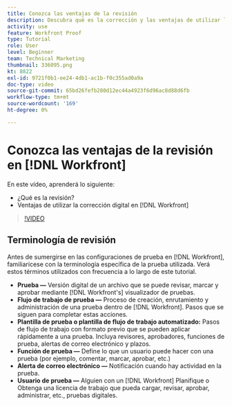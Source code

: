 ```yaml
---
title: Conozca las ventajas de la revisión
description: Descubra qué es la corrección y las ventajas de utilizar la corrección digital en [!DNL  Workfront].
activity: use
feature: Workfront Proof
type: Tutorial
role: User
level: Beginner
team: Technical Marketing
thumbnail: 336095.png
kt: 8822
exl-id: 9721f0b1-ee24-4db1-ac1b-f0c355ad0a9a
doc-type: video
source-git-commit: 65bd26fefb280d12ec44a4923f6d96ac8d88d6fb
workflow-type: tm+mt
source-wordcount: '169'
ht-degree: 0%

---
```


# Conozca las ventajas de la revisión en [!DNL Workfront]

En este vídeo, aprenderá lo siguiente:

* ¿Qué es la revisión?
* Ventajas de utilizar la corrección digital en [!DNL Workfront]

>[!VIDEO](https://video.tv.adobe.com/v/336095/?quality=12&learn=on)

## Terminología de revisión

Antes de sumergirse en las configuraciones de prueba en [!DNL  Workfront], familiarícese con la terminología específica de la prueba utilizada. Verá estos términos utilizados con frecuencia a lo largo de este tutorial.

* **Prueba —** Versión digital de un archivo que se puede revisar, marcar y aprobar mediante [!DNL Workfront's] visualizador de pruebas.
* **Flujo de trabajo de prueba —** Proceso de creación, enrutamiento y administración de una prueba dentro de [!DNL Workfront]. Pasos que se siguen para completar estas acciones.
* **Plantilla de prueba o plantilla de flujo de trabajo automatizado:** Pasos de flujo de trabajo con formato previo que se pueden aplicar rápidamente a una prueba. Incluya revisores, aprobadores, funciones de prueba, alertas de correo electrónico y plazos.
* **Función de prueba —** Define lo que un usuario puede hacer con una prueba (por ejemplo, comentar, marcar, aprobar, etc.)
* **Alerta de correo electrónico —** Notificación cuando hay actividad en la prueba.
* **Usuario de prueba —** Alguien con un [!DNL Workfront] Planifique o Obtenga una licencia de trabajo que pueda cargar, revisar, aprobar, administrar, etc., pruebas digitales.


